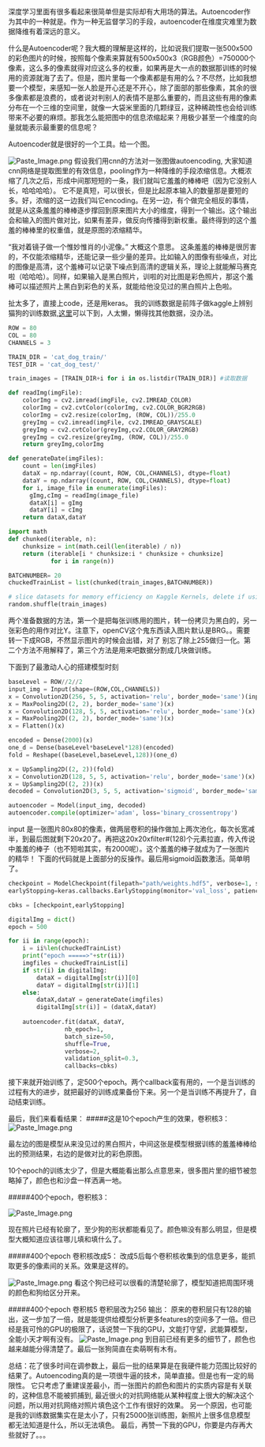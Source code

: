 深度学习里面有很多看起来很简单但是实际却有大用场的算法。Autoencoder作为其中的一种就是。作为一种无监督学习的手段，autoencoder在维度灾难里为数据降维有着深远的意义。

什么是Autoencoder呢？我大概的理解是这样的，比如说我们提取一张500x500的彩色图片的时候，按照每个像素来算就有500x500x3（RGB颜色）=750000个像素，这么多的像素就得对应这么多的权重，如果再是大一点的数据那训练的时候用的资源就海了去了。但是，图片里每一个像素都是有用的么？不尽然，比如我想要一个模型，来感知一张人脸是开心还是不开心，除了面部的那些像素，其余的很多像素都是浪费的，或者说对判别人的表情不是那么重要的，而且这些有用的像素分布在一个三维的空间里，就像一大袋米里面的几颗绿豆，这种稀疏性也会给训练带来不必要的麻烦。那我怎么能把图中的信息浓缩起来？用极少甚至一个维度的向量就能表示最重要的信息呢？

Autoencoder就是很好的一个工具。给一个图。

![Paste_Image.png](http://upload-images.jianshu.io/upload_images/616445-5073f1341d109e92.png?imageMogr2/auto-orient/strip%7CimageView2/2/w/1240)
假设我们用cnn的方法对一张图做autoencoding, 大家知道cnn网络是提取图里的有效信息，pooling作为一种降维的手段浓缩信息。大概浓缩了几次之后，形成中间那短短的一条，我们就叫它羞羞的棒棒吧（因为它没别人长，哈哈哈哈）。 它不是真短，可以很长，但是比起原本输入的数量那是要短的多。好，浓缩的这一边我们叫它encoding。在另一边，有个做完全相反的事情，就是从这条羞羞的棒棒逐步撑回到原来图片大小的维度，得到一个输出。这个输出会和输入的图片做对比，如果有差异，做反向传播得到新权重。最终得到的这个羞羞的棒棒里的权重值，就是原图的浓缩精华。

“我对着镜子做一个惟妙惟肖的小泥像。” 大概这个意思。 这条羞羞的棒棒是很厉害的，不仅能浓缩精华，还能记录一些少量的差异。比如输入的图像有些噪点，对比的图像是高清，这个羞棒可以记录下噪点到高清的逻辑关系，理论上就能解马赛克啦（哈哈哈）。同样，如果输入是黑白照片，训啦的对比图是彩色照片，那这个羞棒可以描述照片上黑白到彩色的关系，就能给他没见过的黑白照片上色啦。

扯太多了，直接上code，还是用keras。
我的训练数据是前阵子做kaggle上辨别猫狗的训练数据,[这里](https://www.kaggle.com/c/dogs-vs-cats-redux-kernels-edition/data)可以下到，人太懒，懒得找其他数据，没办法。
```python
ROW = 80
COL = 80
CHANNELS = 3

TRAIN_DIR = 'cat_dog_train/'
TEST_DIR = 'cat_dog_test/'

train_images = [TRAIN_DIR+i for i in os.listdir(TRAIN_DIR)] #读取数据

def readImg(imgFile):
    colorImg = cv2.imread(imgFile, cv2.IMREAD_COLOR)
    colorImg = cv2.cvtColor(colorImg, cv2.COLOR_BGR2RGB)
    colorImg = cv2.resize(colorImg, (ROW, COL))/255.0
    greyImg = cv2.imread(imgFile, cv2.IMREAD_GRAYSCALE)
    greyImg = cv2.cvtColor(greyImg,cv2.COLOR_GRAY2RGB)
    greyImg = cv2.resize(greyImg, (ROW, COL))/255.0
    return greyImg,colorImg

def generateDate(imgFiles):
    count = len(imgFiles)
    dataX = np.ndarray((count, ROW, COL,CHANNELS), dtype=float)
    dataY = np.ndarray((count, ROW, COL,CHANNELS), dtype=float)
    for i, image_file in enumerate(imgFiles):
      gImg,cImg = readImg(image_file)
      dataX[i] = gImg
      dataY[i] = cImg  
    return dataX,dataY

import math
def chunked(iterable, n):
    chunksize = int(math.ceil(len(iterable) / n))
    return (iterable[i * chunksize:i * chunksize + chunksize]
            for i in range(n))

BATCHNUMBER= 20
chuckedTrainList = list(chunked(train_images,BATCHNUMBER))

# slice datasets for memory efficiency on Kaggle Kernels, delete if using full dataset
random.shuffle(train_images)
```
两个准备数据的方法，第一个是把每张训练用的图片，转一份拷贝为黑白的，另一张彩色的用作对比Y。注意下，openCV这个鬼东西读入图片默认是BRG。。需要转一下成RGB，不然显示图片的时候会出错，对了 别忘了除上255做归一化。第二个方法不用解释了，第三个方法是用来吧数据分割成几块做训练。

下面到了最激动人心的搭建模型时刻
```python
baseLevel = ROW//2//2
input_img = Input(shape=(ROW,COL,CHANNELS))
x = Convolution2D(256, 5, 5, activation='relu', border_mode='same')(input_img)
x = MaxPooling2D((2, 2), border_mode='same')(x)
x = Convolution2D(128, 5, 5, activation='relu', border_mode='same')(x)
x = MaxPooling2D((2, 2), border_mode='same')(x)
x = Flatten()(x)

encoded = Dense(2000)(x)
one_d = Dense(baseLevel*baseLevel*128)(encoded)
fold = Reshape((baseLevel,baseLevel,128))(one_d)

x = UpSampling2D((2, 2))(fold)
x = Convolution2D(128, 5, 5, activation='relu', border_mode='same')(x)
x = UpSampling2D((2, 2))(x)
decoded = Convolution2D(3, 5, 5, activation='sigmoid', border_mode='same')(x)

autoencoder = Model(input_img, decoded)
autoencoder.compile(optimizer='adam', loss='binary_crossentropy')
```
input 是一张图片80x80的像素，做两层卷积的操作做加上两次池化，每次长宽减半，到最后图就剩下20x20了。再把这20x20xfilter#(128)个元素拉直，传入传说中羞羞的棒子（也不短啦其实，有2000呢）。这个羞羞的棒子就成为了一张图片的精华！ 下面的代码就是上面部分的反操作。最后用sigmoid函数激活。简单明了。

```python
checkpoint = ModelCheckpoint(filepath="path/weights.hdf5", verbose=1, save_best_only=True)
earlyStopping=keras.callbacks.EarlyStopping(monitor='val_loss', patience=0, verbose=0, mode='auto')

cbks = [checkpoint,earlyStopping]

digitalImg = dict()
epoch = 500

for ii in range(epoch):
    i = ii%len(chuckedTrainList)
    print("epoch =====>"+str(ii))
    imgfiles = chuckedTrainList[i]
    if str(i) in digitalImg:
        dataX = digitalImg[str(i)][0]
        dataY = digitalImg[str(i)][1]
    else:
        dataX,dataY = generateDate(imgfiles)
        digitalImg[str(i)] = (dataX,dataY)
        
    autoencoder.fit(dataX, dataY,
                nb_epoch=1,
                batch_size=50,
                shuffle=True,
                verbose=2,
                validation_split=0.3,
                callbacks=cbks)
```
接下来就开始训练了，定500个epoch。两个callback蛮有用的，一个是当训练的过程有大的进步，就把最好的训练成果备份下来。另一个是当训练不再提升了，自动结束训练。


最后，我们来看看结果：
#####这是10个epoch产生的效果，卷积核3：
![Paste_Image.png](http://upload-images.jianshu.io/upload_images/616445-c1f1e129c73ad4ff.png?imageMogr2/auto-orient/strip%7CimageView2/2/w/1240)

最左边的图是模型从来没见过的黑白照片，中间这张是模型根据训练的羞羞棒棒给出的预测结果，右边的是做对比的彩色原图。

10个epoch的训练太少了，但是大概能看出那么点意思来，很多图片里的细节被忽略掉了，颜色也和沙盘一样洒满一地。

#####400个epoch，卷积核3：

![Paste_Image.png](http://upload-images.jianshu.io/upload_images/616445-7ff9de05f309a505.png?imageMogr2/auto-orient/strip%7CimageView2/2/w/1240)

现在照片已经有轮廓了，至少狗的形状都能看见了。颜色嘛没有那么明显，但是模型大概知道应该往哪儿填和填什么了。

#####400个epoch 卷积核改成5：
改成5后每个卷积核收集到的信息更多，能抓取更多的像素间的关系。效果是这样的。

![Paste_Image.png](http://upload-images.jianshu.io/upload_images/616445-8f339abed5e9f34d.png?imageMogr2/auto-orient/strip%7CimageView2/2/w/1240)
看这个狗已经可以很看的清楚轮廓了，模型知道把周围环境的颜色和狗给区分开来。

#####400个epoch 卷积核5 卷积层改为256 输出：
原来的卷积层只有128的输出，这一步加了一倍，就是能提供给模型分析更多features的空间多了一倍。但已经是我可怜的GPU的极限了，话说赞一下我的GPU，文能打守望，武能算模型，全能小天才啊有没有。
![Paste_Image.png](http://upload-images.jianshu.io/upload_images/616445-3df393a308e169e3.png?imageMogr2/auto-orient/strip%7CimageView2/2/w/1240)
到目前已经有更多的细节了，颜色也越来越能分得清楚了。最后一张狗简直在卖萌啊有木有。

总结：花了很多时间在调参数上，最后一批的结果算是在我硬件能力范围比较好的结果了。Autoencoding真的是一项很牛逼的技术，简单直接。但是也有一定的局限性。 它只考虑了重建误差最小，而一张图片的颜色和图片的实质内容是有关联的，这种信息不能被抓捕到, 最近很火的对抗网络能从某种程度上很大的解决这个问题，所以用对抗网络对照片填色这个工作有很好的效果。 另一个原因，也可能是我的训练数据集实在是太小了，只有25000张训练图，新照片上很多信息模型都无法知道是什么，所以无法填色。 最后，再赞一下我的GPU，你要是内存再大些就好了。。。
